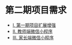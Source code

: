 # 第二期项目需求

* [I. 第一期项目扩展增强](part1/README.md)
* [II. 教师端微信小程序](part2/README.md)
* [III. 家长端微信小程序](part3/README.md)
